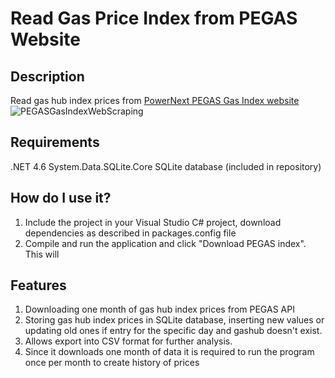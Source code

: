 # Read Gas Price Index from PEGAS Website

## Description

Read gas hub index prices from [PowerNext PEGAS Gas Index website](https://www.powernext.com/spot-market-data)
 ![PEGASGasIndexWebScraping](https://user-images.githubusercontent.com/42610159/193825453-255ce97a-80fe-492e-9251-0607174b71ad.jpg)

## Requirements
.NET 4.6
System.Data.SQLite.Core
SQLite database (included in repository)

## How do I use it?

1. Include the project in your Visual Studio C# project, download dependencies as described in packages.config file
2. Compile and run the application and click "Download PEGAS index". This will 

## Features

1. Downloading one month of gas hub index prices from PEGAS API
2. Storing gas hub index prices in SQLite database, inserting new values or updating old ones if entry for the specific day and gashub doesn't exist.
3. Allows export into CSV format for further analysis.
4. Since it downloads one month of data it is required to run the program once per month to create history of prices
